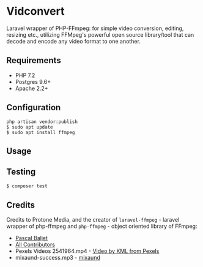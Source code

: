 # Vidconvert
Laravel wrapper of PHP-FFmpeg: for simple video conversion, editing, resizing etc., utilizing FFMpeg's powerful open source library/tool that can decode and encode any video format to one another.
## Requirements

* PHP 7.2
* Postgres 9.6+
* Apache 2.2+

## Configuration

	php artisan vendor:publish
	$ sudo apt update
	$ sudo apt install ffmpeg

## Usage



## Testing

``` bash
$ composer test
```

## Credits
Credits to Protone Media, and the creator of
`laravel-ffmpeg` - laravel wrapper of php-ffmpeg and `php-ffmpeg` - object oriented library of FFmpeg: 
- [Pascal Baljet](https://github.com/pascalbaljet)
- [All Contributors](../../contributors)
- Pexels Videos 2541964.mp4 - [Video by KML from Pexels](https://www.pexels.com/video/a-sparkle-of-liquid-in-a-black-background-2541964/)
- mixaund-success.mp3 - [mixaund](https://www.free-stock-music.com/artist.mixaund.html)